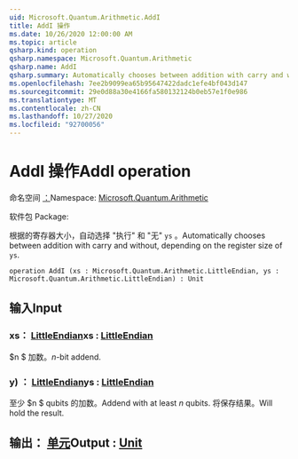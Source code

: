 ```yaml
---
uid: Microsoft.Quantum.Arithmetic.AddI
title: AddI 操作
ms.date: 10/26/2020 12:00:00 AM
ms.topic: article
qsharp.kind: operation
qsharp.namespace: Microsoft.Quantum.Arithmetic
qsharp.name: AddI
qsharp.summary: Automatically chooses between addition with carry and without, depending on the register size of `ys`.
ms.openlocfilehash: 7ee2b9099ea65b95647422dadc1efe4bf043d147
ms.sourcegitcommit: 29e0d88a30e4166fa580132124b0eb57e1f0e986
ms.translationtype: MT
ms.contentlocale: zh-CN
ms.lasthandoff: 10/27/2020
ms.locfileid: "92700056"
---
```

# <a name="addi-operation"></a><span data-ttu-id="2607a-102">AddI 操作</span><span class="sxs-lookup"><span data-stu-id="2607a-102">AddI operation</span></span>

<span data-ttu-id="2607a-103">命名空间 [：](xref:Microsoft.Quantum.Arithmetic)</span><span class="sxs-lookup"><span data-stu-id="2607a-103">Namespace: [Microsoft.Quantum.Arithmetic](xref:Microsoft.Quantum.Arithmetic)</span></span>

<span data-ttu-id="2607a-104">软件包 [](https://nuget.org/packages/)</span><span class="sxs-lookup"><span data-stu-id="2607a-104">Package: [](https://nuget.org/packages/)</span></span>


<span data-ttu-id="2607a-105">根据的寄存器大小，自动选择 "执行" 和 "无" `ys` 。</span><span class="sxs-lookup"><span data-stu-id="2607a-105">Automatically chooses between addition with carry and without, depending on the register size of `ys`.</span></span>

```qsharp
operation AddI (xs : Microsoft.Quantum.Arithmetic.LittleEndian, ys : Microsoft.Quantum.Arithmetic.LittleEndian) : Unit
```


## <a name="input"></a><span data-ttu-id="2607a-106">输入</span><span class="sxs-lookup"><span data-stu-id="2607a-106">Input</span></span>

### <a name="xs--littleendian"></a><span data-ttu-id="2607a-107">xs： [LittleEndian](xref:Microsoft.Quantum.Arithmetic.LittleEndian)</span><span class="sxs-lookup"><span data-stu-id="2607a-107">xs : [LittleEndian](xref:Microsoft.Quantum.Arithmetic.LittleEndian)</span></span>

<span data-ttu-id="2607a-108">$n $ 加数。</span><span class="sxs-lookup"><span data-stu-id="2607a-108">$n$-bit addend.</span></span>


### <a name="ys--littleendian"></a><span data-ttu-id="2607a-109">y) ： [LittleEndian](xref:Microsoft.Quantum.Arithmetic.LittleEndian)</span><span class="sxs-lookup"><span data-stu-id="2607a-109">ys : [LittleEndian](xref:Microsoft.Quantum.Arithmetic.LittleEndian)</span></span>

<span data-ttu-id="2607a-110">至少 $n $ qubits 的加数。</span><span class="sxs-lookup"><span data-stu-id="2607a-110">Addend with at least $n$ qubits.</span></span> <span data-ttu-id="2607a-111">将保存结果。</span><span class="sxs-lookup"><span data-stu-id="2607a-111">Will hold the result.</span></span>



## <a name="output--unit"></a><span data-ttu-id="2607a-112">输出： [单元](xref:microsoft.quantum.lang-ref.unit)</span><span class="sxs-lookup"><span data-stu-id="2607a-112">Output : [Unit](xref:microsoft.quantum.lang-ref.unit)</span></span>

